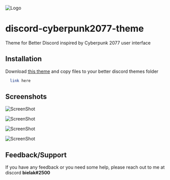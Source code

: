 
![Logo](https://i.imgur.com/djIlKox.png)


# discord-cyberpunk2077-theme

Theme for Better Discord inspired by Cyberpunk 2077 user interface
## Installation

Download [this theme](https://betterdiscord.app/) and copy files to your better discord themes folder

```bash
  link here
```

## Screenshots

![ScreenShot](https://i.imgur.com/Ya1uq38.png)

![ScreenShot](https://i.imgur.com/SdK6PQU.png)

![ScreenShot](https://i.imgur.com/CCE0exv.png)

![ScreenShot](https://i.imgur.com/kmi8geP.png)

## Feedback/Support

If you have any feedback or you need some help, please reach out to me at discord **bielak#2500**
